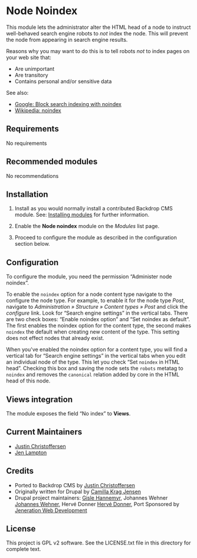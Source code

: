 Node Noindex
============

This module lets the administrator alter the HTML head of a node
to instruct well-behaved search engine robots to *not* index the node.
This will prevent the node from appearing in search engine results.

Reasons why you may want to do this is to tell robots *not* to index
pages on your web site that:

* Are unimportant
* Are transitory
* Contains personal and/or sensitive data

See also:

* [Google: Block search indexing with noindex](https://developers.google.com/search/docs/advanced/crawling/block-access-overview)
* [Wikipedia: noindex](https://en.wikipedia.org/wiki/Template:NOINDEX)

Requirements
------------

No requirements

Recommended modules
-------------------

No recommendations

Installation
------------

1. Install as you would normally install a contributed Backdrop CMS
   module. See: [Installing modules](https://backdropcms.org/user-guide/deep-dive-manual-module-installation) for further information.

2. Enable the **Node noindex** module on the *Modules* list page.

3. Proceed to configure the module as described in the configuration
   section below.

Configuration
-------------

To configure the module, you need the permission “Administer node
noindex”.

To enable the `noindex` option for a node content type navigate to the
configure the node type. For example, to enable it for the node
type *Post*, navigate to *Administration » Structure » Content
types » Post* and click the *configure* link.  Look for “Search engine
settings” in the vertical tabs.  There are two check boxes: “Enable
noindex option” and “Set noindex as default”.  The first enables the
noindex option for the content type, the second makes `noindex` the
default when creating new content of the type. This setting does not
effect nodes that already exist.

When you've enabled the noindex option for a content type, you will
find a vertical tab for “Search engine settings” in the vertical tabs
when you edit an individual node of the type.  This let you check “Set
`noindex` in HTML head”.  Checking this box and saving the node sets
the `robots` metatag to `noindex` and removes the `canonical` relation
added by core in the HTML head of this node.

Views integration
-----------------

The module exposes the field “No index” to **Views**.

Current Maintainers
-------------------

- [Justin Christoffersen](https://github.com/larsdesigns)
- [Jen Lampton](https://github.com/jenlampton)

Credits
-------

- Ported to Backdrop CMS by [Justin Christoffersen](https://github.com/larsdesigns)
- Originally written for Drupal by [Camilla Krag Jensen](https://www.drupal.org/u/naxoc)
- Drupal project maintainers: [Gisle Hannemyr](https://www.drupal.org/u/gisle),
Johannes Wehner [Johannes Wehner](https://www.drupal.org/u/johsw), Hervé Donner [Hervé Donner](https://www.drupal.org/u/herved),
Port Sponsored by [Jeneration Web Development](https://www.jenerationweb.com)

License
-------

This project is GPL v2 software.
See the LICENSE.txt file in this directory for complete text.
